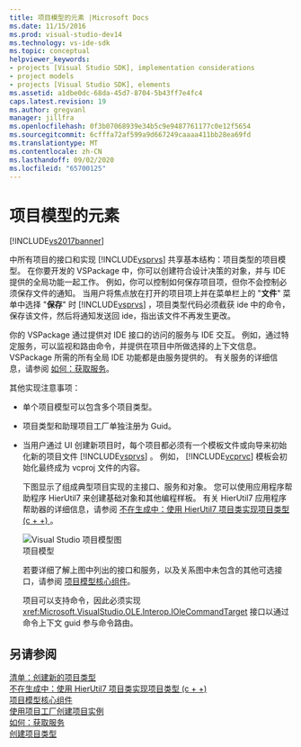 ```yaml
---
title: 项目模型的元素 |Microsoft Docs
ms.date: 11/15/2016
ms.prod: visual-studio-dev14
ms.technology: vs-ide-sdk
ms.topic: conceptual
helpviewer_keywords:
- projects [Visual Studio SDK], implementation considerations
- project models
- projects [Visual Studio SDK], elements
ms.assetid: a1dbe0dc-68da-45d7-8704-5b43ff7e4fc4
caps.latest.revision: 19
ms.author: gregvanl
manager: jillfra
ms.openlocfilehash: 0f3b07068939e34b5c9e9487761177c0e12f5654
ms.sourcegitcommit: 6cfffa72af599a9d667249caaaa411bb28ea69fd
ms.translationtype: MT
ms.contentlocale: zh-CN
ms.lasthandoff: 09/02/2020
ms.locfileid: "65700125"
---
```

# <a name="elements-of-a-project-model"></a>项目模型的元素
[!INCLUDE[vs2017banner](../../includes/vs2017banner.md)]

中所有项目的接口和实现 [!INCLUDE[vsprvs](../../includes/vsprvs-md.md)] 共享基本结构：项目类型的项目模型。 在你要开发的 VSPackage 中，你可以创建符合设计决策的对象，并与 IDE 提供的全局功能一起工作。 例如，你可以控制如何保存项目项，但你不会控制必须保存文件的通知。 当用户将焦点放在打开的项目项上并在菜单栏上的 "**文件**" 菜单中选择 "**保存**" 时 [!INCLUDE[vsprvs](../../includes/vsprvs-md.md)] ，项目类型代码必须截获 ide 中的命令，保存该文件，然后将通知发送回 ide，指出该文件不再发生更改。  
  
 你的 VSPackage 通过提供对 IDE 接口的访问的服务与 IDE 交互。 例如，通过特定服务，可以监视和路由命令，并提供在项目中所做选择的上下文信息。 VSPackage 所需的所有全局 IDE 功能都是由服务提供的。 有关服务的详细信息，请参阅 [如何：获取服务](../../extensibility/how-to-get-a-service.md)。  
  
 其他实现注意事项：  
  
- 单个项目模型可以包含多个项目类型。  
  
- 项目类型和助理项目工厂单独注册为 Guid。  
  
- 当用户通过 UI 创建新项目时，每个项目都必须有一个模板文件或向导来初始化新的项目文件 [!INCLUDE[vsprvs](../../includes/vsprvs-md.md)] 。 例如， [!INCLUDE[vcprvc](../../includes/vcprvc-md.md)] 模板会初始化最终成为 vcproj 文件的内容。  
  
  下图显示了组成典型项目实现的主接口、服务和对象。 您可以使用应用程序帮助程序 HierUtil7 来创建基础对象和其他编程样板。 有关 HierUtil7 应用程序帮助器的详细信息，请参阅 [不在生成中：使用 HierUtil7 项目类实现项目类型 (c + +) ](https://msdn.microsoft.com/a5c16a09-94a2-46ef-87b5-35b815e2f346)。  
  
  ![Visual Studio 项目模型图](../../extensibility/internals/media/vsprojectmodel.gif "vsProjectModel")  
  项目模型  
  
  若要详细了解上图中列出的接口和服务，以及关系图中未包含的其他可选接口，请参阅 [项目模型核心组件](../../extensibility/internals/project-model-core-components.md)。  
  
  项目可以支持命令，因此必须实现 <xref:Microsoft.VisualStudio.OLE.Interop.IOleCommandTarget> 接口以通过命令上下文 guid 参与命令路由。  
  
## <a name="see-also"></a>另请参阅  
 [清单：创建新的项目类型](../../extensibility/internals/checklist-creating-new-project-types.md)   
 [不在生成中：使用 HierUtil7 项目类实现项目类型 (c + +) ](https://msdn.microsoft.com/a5c16a09-94a2-46ef-87b5-35b815e2f346)   
 [项目模型核心组件](../../extensibility/internals/project-model-core-components.md)   
 [使用项目工厂创建项目实例](../../extensibility/internals/creating-project-instances-by-using-project-factories.md)   
 [如何：获取服务](../../extensibility/how-to-get-a-service.md)   
 [创建项目类型](../../extensibility/internals/creating-project-types.md)
